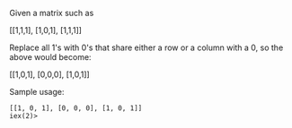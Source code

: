 Given a matrix such as 

[[1,1,1], [1,0,1], [1,1,1]]

Replace all 1's with 0's that share either a row or a column with a 0, so the above would become:

[[1,0,1], [0,0,0], [1,0,1]]

Sample usage:

```iex(1)> App.update_matrix([[1,1,1], [1,0,1], [1,1,1]])
[[1, 0, 1], [0, 0, 0], [1, 0, 1]]
iex(2)> 
```
 
